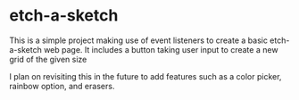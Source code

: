 # etch-a-sketch
This is a simple project making use of event listeners to create a basic
etch-a-sketch web page. It includes a button taking user input to create
a new grid of the given size

I plan on revisiting this in the future to add features such as a color
picker, rainbow option, and erasers.